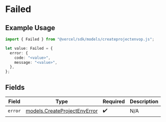 # Failed

## Example Usage

```typescript
import { Failed } from "@vercel/sdk/models/createprojectenvop.js";

let value: Failed = {
  error: {
    code: "<value>",
    message: "<value>",
  },
};
```

## Fields

| Field                                                              | Type                                                               | Required                                                           | Description                                                        |
| ------------------------------------------------------------------ | ------------------------------------------------------------------ | ------------------------------------------------------------------ | ------------------------------------------------------------------ |
| `error`                                                            | [models.CreateProjectEnvError](../models/createprojectenverror.md) | :heavy_check_mark:                                                 | N/A                                                                |